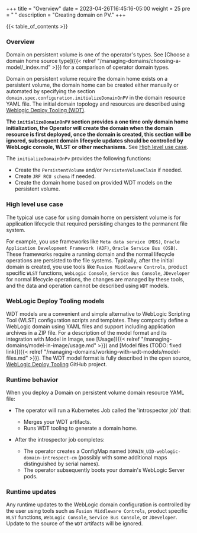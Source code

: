 +++
title = "Overview"
date = 2023-04-26T16:45:16-05:00
weight = 25
pre = "<b> </b>"
description = "Creating domain on PV."
+++

{{< table_of_contents >}}

### Overview

Domain on persistent volume is one of the operator's types. See [Choose a domain home source type]({{< relref "/managing-domains/choosing-a-model/_index.md" >}}) for a comparison of operator domain types.

Domain on persistent volume require the domain home exists on a persistent volume,  the domain home can be created either manually 
or automated by specifying the section `domain.spec.configuration.initializeDomainOnPV` in the domain resource YAML file.
The initial domain topology and resources are described using [Weblogic Deploy Tooling (WDT)](#weblogic-deploy-tooling-models).

**The `initializeDomainOnPV` section provides a one time only domain home initialization,
the Operator will create the domain when the domain resource is first deployed, once the domain is created,
this section will be ignored, subsequent domain lifecycle updates should be controlled by
WebLogic console, WLST or other mechanisms.**  See [High level use case](#high-level-use-case).

The `initializeDomainOnPv` provides the following functions:

- Create the `PersistentVolume` and/or `PersistenVolumeClaim` if needed.
- Create `JRF RCU schema` if needed.
- Create the domain home based on provided WDT models on the persistent volume. 

### High level use case

The typical use case for using domain home on persistent volume is for application lifecycle that required persisting changes to the permanent file system.

For example, you use frameworks like `Meta data service (MDS)`, `Oracle Application Development Framework (ADF)`, `Oracle Service Bus (OSB)`. 
These frameworks require a running domain and the normal lifecycle operations are persisted to the file systems. Typically,
after the initial domain is created, you use tools like `Fusion Middleware Controls`, product specific `WLST` functions, 
`WebLogic Console`, `Service Bus Console`, `JDeveloper` for normal lifecycle operations, the changes are managed by
these tools, and the data and operation cannot be described using `WDT` models.

### WebLogic Deploy Tooling models

WDT models are a convenient and simple alternative to WebLogic Scripting Tool (WLST)
configuration scripts and templates.
They compactly define a WebLogic domain using YAML files and support including
application archives in a ZIP file. For a description of the model format
and its integration with Model in Image,
see [Usage]({{< relref "/managing-domains/model-in-image/usage.md" >}})
and [Model files (TODO: fixed link)]({{< relref "/managing-domains/working-with-wdt-models/model-files.md" >}}).
The WDT model format is fully described in the open source,
[WebLogic Deploy Tooling](https://oracle.github.io/weblogic-deploy-tooling/) GitHub project.

### Runtime behavior

When you deploy a Domain on persistent volume domain resource YAML file:

- The operator will run a Kubernetes Job called the 'introspector job' that:
    - Merges your WDT artifacts.
    - Runs WDT tooling to generate a domain home.

- After the introspector job completes:
    - The operator creates a ConfigMap named `DOMAIN_UID-weblogic-domain-introspect-cm`
      (possibly with some additional maps distinguished by serial names).
    - The operator subsequently boots your domain's WebLogic Server pods.

### Runtime updates

Any runtime updates to the WebLogic domain configuration is controlled by the user using tools such as `Fusion Middleware Controls`, product specific `WLST` functions,
`WebLogic Console`, `Service Bus Console`, or `JDeveloper`.  Update to the source of the `WDT` artifacts will be ignored.  

